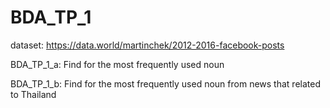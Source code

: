 # BDA_TP_1
dataset: https://data.world/martinchek/2012-2016-facebook-posts

BDA_TP_1_a: Find for the most frequently used noun

BDA_TP_1_b: Find for the most frequently used noun from news that related to Thailand
